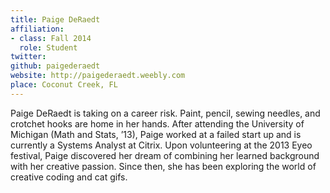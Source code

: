 ```yaml
---
title: Paige DeRaedt
affiliation:
- class: Fall 2014
  role: Student
twitter:
github: paigederaedt
website: http://paigederaedt.weebly.com
place: Coconut Creek, FL
---
```

Paige DeRaedt is taking on a career risk. Paint, pencil, sewing needles, and crotchet hooks are home in her hands. After attending the University of Michigan (Math and Stats, ’13), Paige worked at a failed start up and is currently a Systems Analyst at Citrix. Upon volunteering at the 2013 Eyeo festival, Paige discovered her dream of combining her learned background with her creative passion. Since then, she has been exploring the world of creative coding and cat gifs.
